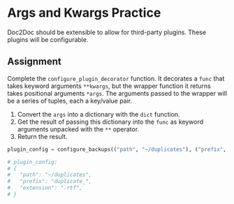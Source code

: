 # Args and Kwargs Practice

Doc2Doc should be extensible to allow for third-party plugins. These plugins will be configurable.

## Assignment

Complete the `configure_plugin_decorator` function. It decorates a `func` that takes keyword arguments `**kwargs`, but the wrapper function it returns takes positional arguments `*args`. The arguments passed to the wrapper will be a series of tuples, each a key/value pair.

1.  Convert the `args` into a dictionary with the `dict` function.
2.  Get the result of passing this dictionary into the `func` as keyword arguments unpacked with the `**` operator.
3.  Return the result.

```python
plugin_config = configure_backups(("path", "~/duplicates"), ("prefix", "duplicate_"), ("extension", ".rtf"))

# plugin_config:
# {
#   "path": "~/duplicates",
#   "prefix": "duplicate_",
#   "extension": ".rtf",
# }

```
